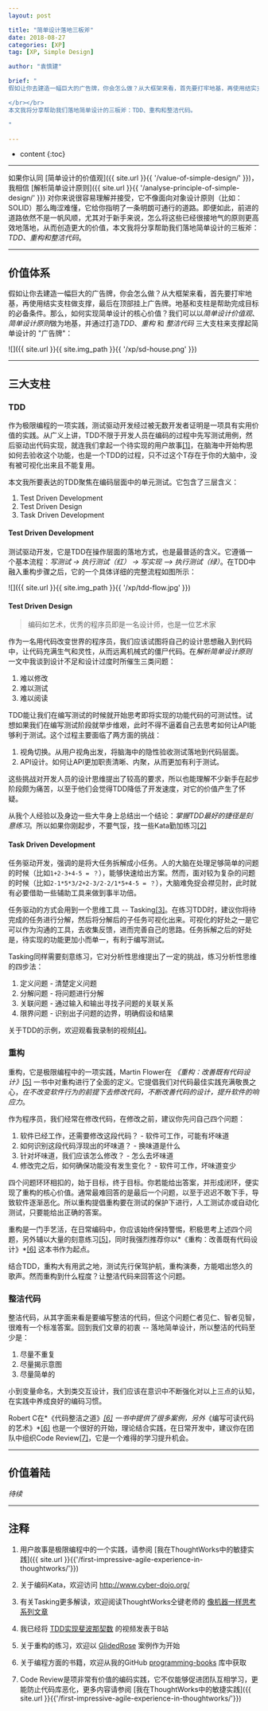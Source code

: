 ```yaml
---
layout: post

title: "简单设计落地三板斧"
date: 2018-08-27
categories: [XP]
tag: [XP, Simple Design]

author: "袁慎建"

brief: "
假如让你去建造一幅巨大的广告牌，你会怎么做？从大框架来看，首先要打牢地基，再使用结实支柱做支撑，最后在顶部挂上广告牌。地基和支柱是帮助完成目标的必备条件。那么，如何实现简单设计的核心价值？我们可以以简单设计价值观、简单设计原则做为地基，并通过打造TDD、重构 和 整洁代码 三大支柱来支撑起简单设计的 '广告牌'。

</br></br>
本文我将分享帮助我们落地简单设计的三板斧：TDD、重构和整洁代码。

"

---
```


* content
{:toc}

---

如果你认同 [简单设计的价值观]({{ site.url }}{{ '/value-of-simple-design/' }})，我相信 [解析简单设计原则]({{ site.url }}{{ '/analyse-principle-of-simple-design/' }}) 对你来说很容易理解并接受，它不像面向对象设计原则（比如：SOLID）那么晦涩难懂，它给你指明了一条明朗可通行的道路。即便如此，前进的道路依然不是一帆风顺，尤其对于新手来说，怎么将这些已经很接地气的原则更高效地落地，从而创造更大的价值，本文我将分享帮助我们落地简单设计的三板斧：*TDD、重构和整洁代码*。

---

## 价值体系
假如让你去建造一幅巨大的广告牌，你会怎么做？从大框架来看，首先要打牢地基，再使用结实支柱做支撑，最后在顶部挂上广告牌。地基和支柱是帮助完成目标的必备条件。那么，如何实现简单设计的核心价值？我们可以以*简单设计价值观*、*简单设计原则*做为地基，并通过打造*TDD*、*重构* 和 *整洁代码* 三大支柱来支撑起简单设计的 "广告牌"：

![]({{ site.url }}{{ site.img_path }}{{ '/xp/sd-house.png' }})

---

## 三大支柱

### TDD
作为极限编程的一项实践，测试驱动开发经过被无数开发者证明是一项具有实用价值的实践。从广义上讲，TDD不限于开发人员在编码的过程中先写测试用例，然后驱动出代码实现，就连我们拿起一个待实现的用户故事[[1]](#note-1)，在脑海中开始构思如何去验收这个功能，也是一个TDD的过程，只不过这个T存在于你的大脑中，没有被可视化出来且不能复用。

本文我所要表达的TDD聚焦在编码层面中的单元测试。它包含了三层含义：

1. Test Driven Development
2. Test Driven Design
3. Task Driven Development

#### Test Driven Development
测试驱动开发，它是TDD在操作层面的落地方式，也是最普适的含义。它遵循一个基本流程：*写测试 -> 执行测试（红） -> 写实现 —> 执行测试（绿）*。在TDD中融入重构步骤之后，它的一个具体详细的完整流程如图所示：

![]({{ site.url }}{{ site.img_path }}{{ '/xp/tdd-flow.jpg' }})


#### Test Driven Design
> 编码如艺术，优秀的程序员即是一名设计师，也是一位艺术家

作为一名用代码改变世界的程序员，我们应该试图将自己的设计思想融入到代码中，让代码充满生气和灵性，从而远离机械式的僵尸代码。在*解析简单设计原则* 一文中我谈到设计不足和设计过度时所催生三类问题：

1. 难以修改
2. 难以测试
3. 难以阅读

TDD能让我们在编写测试的时候就开始思考即将实现的功能代码的可测试性。试想如果我们在编写测试阶段就举步维艰，此时不得不逼着自己去思考如何让API能够利于测试。这个过程主要面临了两方面的挑战：

1. 视角切换。从用户视角出发，将脑海中的隐性验收测试落地到代码层面。
2. API设计。如何让API更加职责清晰、内聚，从而更加有利于测试。

这些挑战对开发人员的设计思维提出了较高的要求，所以也能理解不少新手在起步阶段颇为痛苦，以至于他们会觉得TDD降低了开发速度，对它的价值产生了怀疑。

从我个人经验以及身边一些大牛身上总结出一个结论：*掌握TDD最好的捷径是刻意练习*。所以如果你刚起步，不要气馁，找一些Kata勤加练习[[2]](#note-2)


#### Task Driven Development
任务驱动开发，强调的是将大任务拆解成小任务。人的大脑在处理足够简单的问题的时候（比如`1+2-3+4-5 = ？`），能够快速给出方案。然而，面对较为复杂的问题的时候（比如`2-1*5*3/2+2-3/2-2/1*5+4-5 = ？`），大脑难免捉会襟见肘，此时就有必要借助一些辅助工具来做到事半功倍。

任务驱动的方式会用到一个思维工具 -- Tasking[[3]](#note-3)。在练习TDD时，建议你将待完成的任务进行分解，然后将分解后的子任务可视化出来。可视化的好处之一是它可以作为沟通的工具，去收集反馈，进而完善自己的思路。任务拆解之后的好处是，待实现的功能更加小而单一，有利于编写测试。

Tasking同样需要刻意练习，它对分析性思维提出了一定的挑战，练习分析性思维的四步法：

1. 定义问题 - 清楚定义问题
2. 分解问题 - 将问题进行分解
2. 关联问题 - 通过输入和输出寻找子问题的关联关系
4. 限界问题 - 识别出子问题的边界，明确假设和结果

关于TDD的示例，欢迎观看我录制的视频[[4]](#note-4)。

### 重构
重构，它是极限编程中的一项实践，Martin Flower在 *《重构：改善既有代码设计》*[[5]](#note-5) 一书中对重构进行了全面的定义。它提倡我们对代码最佳实践充满敬畏之心，*在不改变软件行为的前提下去修改代码，不断改善代码的设计，提升软件的响应力*。

作为程序员，我们经常在修改代码，在修改之前，建议你先问自己四个问题：

1. 软件已经工作，还需要修改这段代码？ - 软件可工作，可能有坏味道
2. 如何识别这段代码浮现出的坏味道？ - 换味道是什么
3. 针对坏味道，我们应该怎么修改？ - 怎么去坏味道
4. 修改完之后，如何确保功能没有发生变化？ - 软件可工作，坏味道变少

四个问题环环相扣的，始于目标，终于目标。你若能给出答案，并形成闭环，便实现了重构的核心价值。通常最难回答的是最后一个问题，以至于迟迟不敢下手，导致软件逐渐恶化。所以重构提倡重构要在测试的保护下进行，人工测试亦或自动化测试，只要能给出正确的答案。

重构是一门手艺活，在日常编码中，你应该始终保持警惕，积极思考上述四个问题，另外辅以大量的刻意练习[[5]](#note-5)，同时我强烈推荐你以*《重构：改善既有代码设计》*[[6]](#note-6) 这本书作为起点。

结合TDD，重构大有用武之地，测试先行保驾护航，重构演奏，方能唱出悠久的歌声。然而重构到什么程度？让整洁代码来回答这个问题。

### 整洁代码
整洁代码，从其字面来看是要编写整洁的代码，但这个问题仁者见仁、智者见智，很难有一个标准答案。回到我们文章的初衷 -- 落地简单设计，所以整洁的代码至少是：

1. 尽量不重复
2. 尽量揭示意图
3. 尽量简单的

小到变量命名，大到类交互设计，我们应该在意识中不断强化对以上三点的认知，在实践中养成良好的编码习惯。

Robert C在*《代码整洁之道》*[[6]](#note-6) 一书中提供了很多案例，另外*《编写可读代码的艺术》*[[6]](#note-6) 也是一个很好的开始，理论结合实践，在日常开发中，建议你在团队中组织Code Review[[7]](#note-7)，它是一个难得的学习提升机会。

---

## 价值着陆
*待续*

---

## 注释

<a id="note-1"></a>

1. 用户故事是极限编程中的一个实践，请参阅 [我在ThoughtWorks中的敏捷实践]({{ site.url }}{{'/first-impressive-agile-experience-in-thoughtworks/'}})
	
	<a id="note-2"></a>

2. 关于编码Kata，欢迎访问 <http://www.cyber-dojo.org/>

	<a id="note-3"></a>

3. 有关Tasking更多解读，欢迎阅读ThoughtWorks仝键老师的 [像机器一样思考系列文章](https://www.zybuluo.com/jtong/note/403738)

	<a id="note-4"></a>

4. 我已经将 [TDD实现斐波那契数](https://www.bilibili.com/video/av27452115/) 的视频发表于B站

	<a id="note-5"></a>

5. 关于重构的练习，欢迎以 [GlidedRose](https://github.com/emilybache/GildedRose-Refactoring-Kata) 案例作为开始

	<a id="note-6"></a>

6. 关于编程方面的书籍，欢迎从我的GitHub [programming-books](https://github.com/sjyuan-cc/programming-books) 库中获取

	<a id="note-7"></a>

7. Code Review是项非常有价值的编码实践，它不仅能够促进团队互相学习，更能防止代码库恶化，更多内容请参阅 [我在ThoughtWorks中的敏捷实践]({{ site.url }}{{'/first-impressive-agile-experience-in-thoughtworks/'}})
